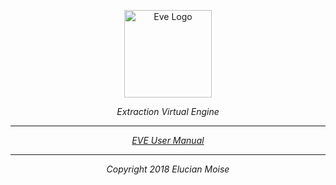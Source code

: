 <p align="center">
<a href="https://sagecode.net/eve" target="_blank" align="center">
<img src="https://sagecode.net/eve/img/eve-logo.svg" alt="Eve Logo" width="140"></img>
</a>
</p>

<p align="center"><i>Extraction Virtual Engine<i/></p>

------------------------------------------------------------------------------------------
<p align="center"> <a href=https://sagecode.net/eve/index.html>EVE User Manual</a>
</p>

------------------------------------------------------------------------------------------
<p align="center">
Copyright 2018 Elucian Moise
</p>

